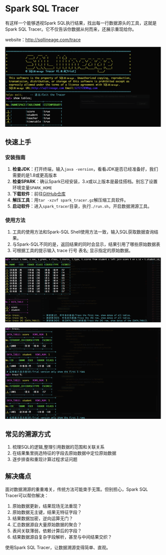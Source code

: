 # Spark SQL Tracer 
有这样一个能够透视Spark SQL执行结果，找出每一行数据源头的工具，这就是Spark SQL Tracer。它不仅告诉你数据从何而来，还展示重现给你。

website：http://sqllineage.com/trace

![My Image](img/11.png)
## 快速上手

### 安装指南
1. **检查JDK**：打开终端，输入`java -version`，看看JDK是否已经准备好，我们需要的是1.8或更高版本
2. **检查SPARK**：确认Spark已经安装，3.x或以上版本是最佳搭档。别忘了设置环境变量`SPARK_HOME`
3. **下载软件**：前往[GitHub仓库](https://github.com/sqllineages/spark_sql_tracer)
4. **解压工具**：用`tar -xzvf spark_tracer.gz`解压缩工具软件。
5. **启动软件**：进入`spark_tracer`目录，执行`./run.sh`，开启数据溯源工具。

### 使用方法

1. 工具的使用方法和Spark-SQL Shell使用方法一致，输入SQL获取数据查询结果。
2. 与Spark-SQL不同的是，返回结果的同时会显示，结果引用了哪些原始数据表
3. 可根据工具的提示输入 trace 行号 表名; 显示指定的原始数据。

![My Image](img/22.png)

![My Image](img/33.png)
## 常见的溯源方式

1. 梳理SQL的逻辑,整理引用数据的范围和关联关系
2. 在结果集里挑选特征的字段去原始数据中定位原始数据
3. 逐步排查和重现计算过程求证问题

## 解决痛点

面对数据溯源的重重难关，传统方法可能束手无策。但别担心，Spark SQL Tracer可以帮你解决：

1. 原始数据更新，结果现场无法重现？
2. 原始数据无主键，结果无特征字段？
3. 结果数据加密，逆向运算无门？
4. 汇总数据源自大量原始数据的聚合？
5. 表间关联薄弱，依赖计算后的字段？
6. 结果数据源自复杂字段解析，甚至与中间结果交织？

使用Spark SQL Tracer，让数据溯源变得简单、直观。
